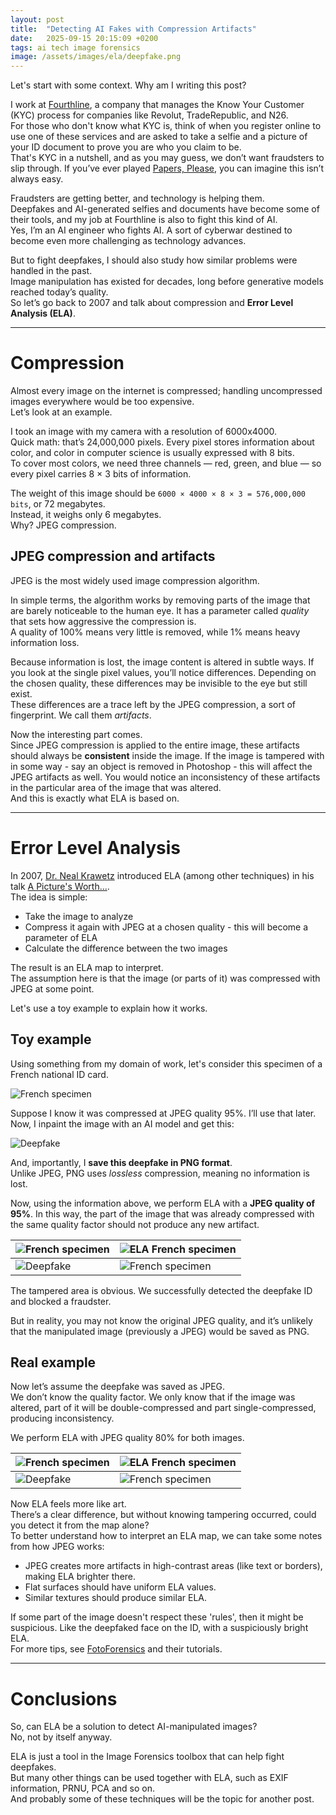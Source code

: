 ```yaml
---
layout: post
title:  "Detecting AI Fakes with Compression Artifacts"
date:   2025-09-15 20:15:09 +0200
tags: ai tech image forensics 
image: /assets/images/ela/deepfake.png
---
```


Let's start with some context. Why am I writing this post?

I work at [Fourthline](https://www.fourthline.com/), a company that manages the Know Your Customer (KYC) process for companies like Revolut, TradeRepublic, and N26. <br>
For those who don't know what KYC is, think of when you register online to use one of these services and are asked to take a selfie and a picture of your ID document to prove you are who you claim to be. <br>
That's KYC in a nutshell, and as you may guess, we don’t want fraudsters to slip through. If you’ve ever played [Papers, Please](https://en.wikipedia.org/wiki/Papers,_Please), you can imagine this isn’t always easy. <br>

Fraudsters are getting better, and technology is helping them. <br>
Deepfakes and AI-generated selfies and documents have become some of their tools, and my job at Fourthline is also to fight this kind of AI. <br>
Yes, I’m an AI engineer who fights AI. A sort of cyberwar destined to become even more challenging as technology advances. <br>

But to fight deepfakes, I should also study how similar problems were handled in the past. <br>
Image manipulation has existed for decades, long before generative models reached today’s quality. <br>
So let’s go back to 2007 and talk about compression and **Error Level Analysis (ELA)**.

---

# Compression

Almost every image on the internet is compressed; handling uncompressed images everywhere would be too expensive. <br>
Let’s look at an example. <br>

I took an image with my camera with a resolution of 6000x4000. <br>
Quick math: that’s 24,000,000 pixels. Every pixel stores information about color, and color in computer science is usually expressed with 8 bits. <br>
To cover most colors, we need three channels — red, green, and blue — so every pixel carries 8 × 3 bits of information. <br>

The weight of this image should be `6000 × 4000 × 8 × 3 = 576,000,000 bits`, or 72 megabytes. <br>
Instead, it weighs only 6 megabytes. <br> 
Why? JPEG compression. <br> 

## JPEG compression and artifacts

JPEG is the most widely used image compression algorithm. <br>

In simple terms, the algorithm works by removing parts of the image that are barely noticeable to the human eye. It has a parameter called *quality* that sets how aggressive the compression is.  
A quality of 100% means very little is removed, while 1% means heavy information loss. <br>

Because information is lost, the image content is altered in subtle ways. If you look at the single pixel values, you’ll notice differences. Depending on the chosen quality, these differences may be invisible to the eye but still exist. <br>
These differences are a trace left by the JPEG compression, a sort of fingerprint. We call them *artifacts*. <br>

Now the interesting part comes. <br> 
Since JPEG compression is applied to the entire image, these artifacts should always be **consistent** inside the image. 
If the image is tampered with in some way - say an object is removed in Photoshop - this will affect the JPEG artifacts as well.
You would notice an inconsistency of these artifacts in the particular area of the image that was altered. <br>
And this is exactly what ELA is based on.

---

# Error Level Analysis

In 2007, [Dr. Neal Krawetz](https://www.hackerfactor.com/) introduced ELA (among other techniques) in his talk [A Picture's Worth...](https://www.blackhat.com/html/bh-usa-07/bh-usa-07-speakers.html#Krawetz). <br>
The idea is simple:

 - Take the image to analyze  
 - Compress it again with JPEG at a chosen quality - this will become a parameter of ELA
 - Calculate the difference between the two images  

The result is an ELA map to interpret. <br> 
The assumption here is that the image (or parts of it) was compressed with JPEG at some point. <br>

Let's use a toy example to explain how it works. <br>

## Toy example

Using something from my domain of work, let's consider this specimen of a French national ID card. <br>

![French specimen](/assets/images/ela/original.jpg)

Suppose I know it was compressed at JPEG quality 95%. I’ll use that later. <br>
Now, I inpaint the image with an AI model and get this:

![Deepfake](/assets/images/ela/deepfake.png)

And, importantly, I **save this deepfake in PNG format**. <br>
Unlike JPEG, PNG uses *lossless* compression, meaning no information is lost. <br>

Now, using the information above, we perform ELA with a **JPEG quality of 95%**.
In this way, the part of the image that was already compressed with the same quality factor should not produce any new artifact.

| ![French specimen](/assets/images/ela/original.jpg)  | ![ELA French specimen](/assets/images/ela/ela_original.jpg)  |
|---|---|
| ![Deepfake](/assets/images/ela/deepfake.png)  | ![French specimen](/assets/images/ela/ela_deepfake.jpg)  |

The tampered area is obvious. We successfully detected the deepfake ID and blocked a fraudster. <br>

But in reality, you may not know the original JPEG quality, and it’s unlikely that the manipulated image (previously a JPEG) would be saved as PNG.

## Real example

Now let’s assume the deepfake was saved as JPEG. <br>
We don’t know the quality factor. We only know that if the image was altered, part of it will be double-compressed and part single-compressed, producing inconsistency.  

We perform ELA with JPEG quality 80% for both images.

| ![French specimen](/assets/images/ela/original.jpg)  | ![ELA French specimen](/assets/images/ela/ela_original_80.jpg)  |
|---|---|
| ![Deepfake](/assets/images/ela/deepfake.png)  | ![French specimen](/assets/images/ela/ela_deepfake_80.jpg)  |

Now ELA feels more like art. <br>
There’s a clear difference, but without knowing tampering occurred, could you detect it from the map alone? <br>
To better understand how to interpret an ELA map, we can take some notes from how JPEG works: <br>

- JPEG creates more artifacts in high-contrast areas (like text or borders), making ELA brighter there.  
- Flat surfaces should have uniform ELA values.  
- Similar textures should produce similar ELA.  

If some part of the image doesn't respect these 'rules', then it might be suspicious. Like the deepfaked face on the ID, with a suspiciously bright ELA. <br>
For more tips, see [FotoForensics](https://fotoforensics.com) and their tutorials.

---

# Conclusions

So, can ELA be a solution to detect AI-manipulated images? <br>
No, not by itself anyway. <br>

ELA is just a tool in the Image Forensics toolbox that can help fight deepfakes. <br>
But many other things can be used together with ELA, such as EXIF information, PRNU, PCA and so on. <br>
And probably some of these techniques will be the topic for another post.

